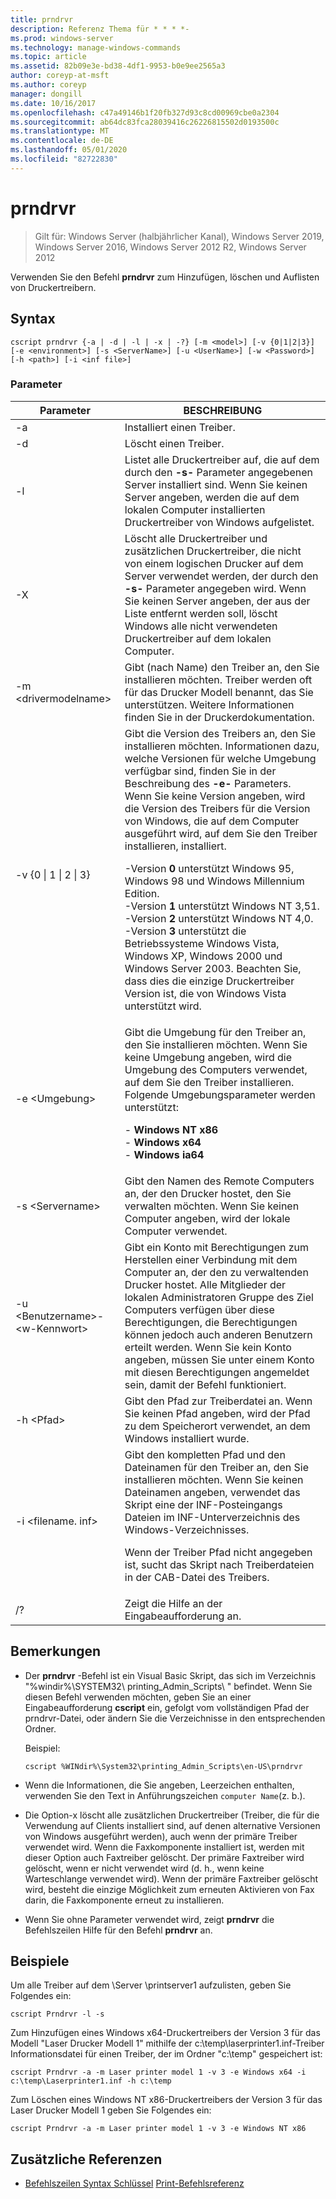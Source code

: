 ```yaml
---
title: prndrvr
description: Referenz Thema für * * * *-
ms.prod: windows-server
ms.technology: manage-windows-commands
ms.topic: article
ms.assetid: 82b09e3e-bd38-4df1-9953-b0e9ee2565a3
author: coreyp-at-msft
ms.author: coreyp
manager: dongill
ms.date: 10/16/2017
ms.openlocfilehash: c47a49146b1f20fb327d93c8cd00969cbe0a2304
ms.sourcegitcommit: ab64dc83fca28039416c26226815502d0193500c
ms.translationtype: MT
ms.contentlocale: de-DE
ms.lasthandoff: 05/01/2020
ms.locfileid: "82722830"
---
```

# <a name="prndrvr"></a>prndrvr

> Gilt für: Windows Server (halbjährlicher Kanal), Windows Server 2019, Windows Server 2016, Windows Server 2012 R2, Windows Server 2012

Verwenden Sie den Befehl **prndrvr** zum Hinzufügen, löschen und Auflisten von Druckertreibern.

## <a name="syntax"></a>Syntax
```
cscript prndrvr {-a | -d | -l | -x | -?} [-m <model>] [-v {0|1|2|3}] 
[-e <environment>] [-s <ServerName>] [-u <UserName>] [-w <Password>] 
[-h <path>] [-i <inf file>]
```

### <a name="parameters"></a>Parameter

|Parameter|BESCHREIBUNG|
|-------|--------|
|-a|Installiert einen Treiber.|
|-d|Löscht einen Treiber.|
|-l|Listet alle Druckertreiber auf, die auf dem durch den **-s-** Parameter angegebenen Server installiert sind. Wenn Sie keinen Server angeben, werden die auf dem lokalen Computer installierten Druckertreiber von Windows aufgelistet.|
|-X|Löscht alle Druckertreiber und zusätzlichen Druckertreiber, die nicht von einem logischen Drucker auf dem Server verwendet werden, der durch den **-s-** Parameter angegeben wird. Wenn Sie keinen Server angeben, der aus der Liste entfernt werden soll, löscht Windows alle nicht verwendeten Druckertreiber auf dem lokalen Computer.|
|-m \<drivermodelname\>|Gibt (nach Name) den Treiber an, den Sie installieren möchten. Treiber werden oft für das Drucker Modell benannt, das Sie unterstützen. Weitere Informationen finden Sie in der Druckerdokumentation.|
|-v {0 &#124; 1 &#124; 2 &#124; 3}|Gibt die Version des Treibers an, den Sie installieren möchten. Informationen dazu, welche Versionen für welche Umgebung verfügbar sind, finden Sie in der Beschreibung des **-e-** Parameters. Wenn Sie keine Version angeben, wird die Version des Treibers für die Version von Windows, die auf dem Computer ausgeführt wird, auf dem Sie den Treiber installieren, installiert.<p>-Version **0** unterstützt Windows 95, Windows 98 und Windows Millennium Edition.<br />-Version **1** unterstützt Windows NT 3,51.<br />-Version **2** unterstützt Windows NT 4,0.<br />-Version **3** unterstützt die Betriebssysteme Windows Vista, Windows XP, Windows 2000 und Windows Server 2003. Beachten Sie, dass dies die einzige Druckertreiber Version ist, die von Windows Vista unterstützt wird.|
|-e \<Umgebung>|Gibt die Umgebung für den Treiber an, den Sie installieren möchten. Wenn Sie keine Umgebung angeben, wird die Umgebung des Computers verwendet, auf dem Sie den Treiber installieren. Folgende Umgebungsparameter werden unterstützt:<p>-   **Windows NT x86**<br />-   **Windows x64**<br />-   **Windows ia64**|
|-s \<Servername>|Gibt den Namen des Remote Computers an, der den Drucker hostet, den Sie verwalten möchten. Wenn Sie keinen Computer angeben, wird der lokale Computer verwendet.|
|-u \<Benutzername>- \<w-Kennwort>|Gibt ein Konto mit Berechtigungen zum Herstellen einer Verbindung mit dem Computer an, der den zu verwaltenden Drucker hostet. Alle Mitglieder der lokalen Administratoren Gruppe des Ziel Computers verfügen über diese Berechtigungen, die Berechtigungen können jedoch auch anderen Benutzern erteilt werden. Wenn Sie kein Konto angeben, müssen Sie unter einem Konto mit diesen Berechtigungen angemeldet sein, damit der Befehl funktioniert.|
|-h \<Pfad>|Gibt den Pfad zur Treiberdatei an. Wenn Sie keinen Pfad angeben, wird der Pfad zu dem Speicherort verwendet, an dem Windows installiert wurde.|
|-i \<filename. inf>|Gibt den kompletten Pfad und den Dateinamen für den Treiber an, den Sie installieren möchten. Wenn Sie keinen Dateinamen angeben, verwendet das Skript eine der INF-Posteingangs Dateien im INF-Unterverzeichnis des Windows-Verzeichnisses.<p>Wenn der Treiber Pfad nicht angegeben ist, sucht das Skript nach Treiberdateien in der CAB-Datei des Treibers.|
|/?|Zeigt die Hilfe an der Eingabeaufforderung an.|

## <a name="remarks"></a>Bemerkungen
- Der **prndrvr** -Befehl ist ein Visual Basic Skript, das sich im Verzeichnis "%windir%\SYSTEM32\ printing_Admin_Scripts\\ <language> " befindet. Wenn Sie diesen Befehl verwenden möchten, geben Sie an einer Eingabeaufforderung **cscript** ein, gefolgt vom vollständigen Pfad der prndrvr-Datei, oder ändern Sie die Verzeichnisse in den entsprechenden Ordner.

  Beispiel:
  ```
  cscript %WINdir%\System32\printing_Admin_Scripts\en-US\prndrvr
  ```
- Wenn die Informationen, die Sie angeben, Leerzeichen enthalten, verwenden Sie den Text in Anführungszeichen `computer Name`(z. b.).
- Die Option-x löscht alle zusätzlichen Druckertreiber (Treiber, die für die Verwendung auf Clients installiert sind, auf denen alternative Versionen von Windows ausgeführt werden), auch wenn der primäre Treiber verwendet wird. Wenn die Faxkomponente installiert ist, werden mit dieser Option auch Faxtreiber gelöscht. Der primäre Faxtreiber wird gelöscht, wenn er nicht verwendet wird (d. h., wenn keine Warteschlange verwendet wird). Wenn der primäre Faxtreiber gelöscht wird, besteht die einzige Möglichkeit zum erneuten Aktivieren von Fax darin, die Faxkomponente erneut zu installieren.
- Wenn Sie ohne Parameter verwendet wird, zeigt **prndrvr** die Befehlszeilen Hilfe für den Befehl **prndrvr** an.

## <a name="examples"></a>Beispiele

Um alle Treiber auf dem \\Server \printserver1 aufzulisten, geben Sie Folgendes ein:
```
cscript Prndrvr -l -s
```

Zum Hinzufügen eines Windows x64-Druckertreibers der Version 3 für das Modell "Laser Drucker Modell 1" mithilfe der c:\temp\laserprinter1.inf-Treiber Informationsdatei für einen Treiber, der im Ordner "c:\temp" gespeichert ist:
```
cscript Prndrvr -a -m Laser printer model 1 -v 3 -e Windows x64 -i c:\temp\Laserprinter1.inf -h c:\temp
```

Zum Löschen eines Windows NT x86-Druckertreibers der Version 3 für das Laser Drucker Modell 1 geben Sie Folgendes ein:
```
cscript Prndrvr -a -m Laser printer model 1 -v 3 -e Windows NT x86 
```

## <a name="additional-references"></a>Zusätzliche Referenzen
- [Befehlszeilen Syntax Schlüssel](command-line-syntax-key.md)
[Print-Befehlsreferenz](print-command-reference.md)
